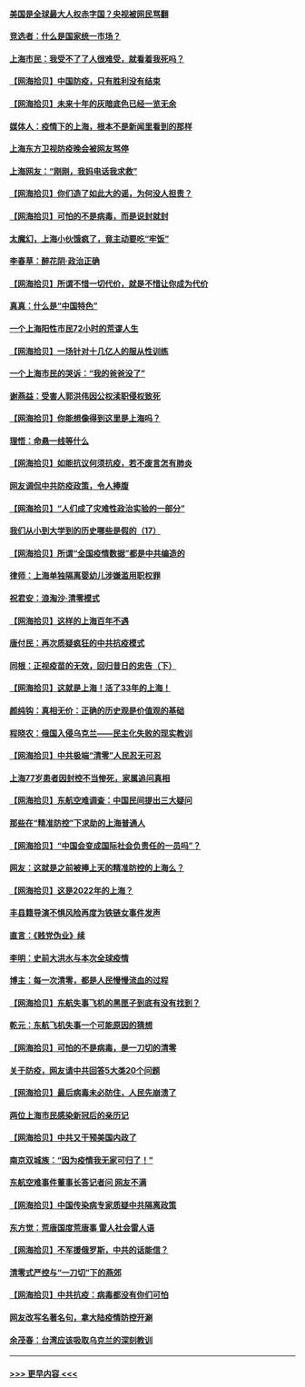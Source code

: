#### [美国是全球最大人权赤字国？央视被网民骂翻](../pages/nsc993/n13712475.md?t=04160801) 
#### [竞选者：什么是国家统一市场？](../pages/nsc993/n13712470.md?t=04160801) 
#### [上海市民：我受不了了人很难受，就看着我死吗？](../pages/nsc993/n13712354.md?t=04160801) 
#### [【网海拾贝】中国防疫，只有胜利没有结束](../pages/nsc993/n13712343.md?t=04160801) 
#### [【网海拾贝】未来十年的灰暗底色已经一览无余](../pages/nsc993/n13711555.md?t=04160801) 
#### [媒体人：疫情下的上海，根本不是新闻里看到的那样](../pages/nsc993/n13711529.md?t=04160801) 
#### [上海东方卫视防疫晚会被网友骂停](../pages/nsc993/n13711504.md?t=04160801) 
#### [上海网友：“刚刚，我妈电话我求救”](../pages/nsc993/n13710629.md?t=04160801) 
#### [【网海拾贝】你们造了如此大的谣，为何没人担责？](../pages/nsc993/n13710606.md?t=04160801) 
#### [【网海拾贝】可怕的不是病毒，而是说封就封](../pages/nsc993/n13709731.md?t=04160801) 
#### [太魔幻，上海小伙饿疯了，竟主动要吃“牢饭”](../pages/nsc993/n13709700.md?t=04160801) 
#### [李春草：醉花阴·政治正确](../pages/nsc993/n13709048.md?t=04160801) 
#### [【网海拾贝】所谓不惜一切代价，就是不惜让你成为代价](../pages/nsc993/n13708201.md?t=04160801) 
#### [真真：什么是“中国特色”](../pages/nsc993/n13708141.md?t=04160801) 
#### [一个上海阳性市民72小时的荒谬人生](../pages/nsc993/n13706620.md?t=04160801) 
#### [【网海拾贝】一场针对十几亿人的服从性训练](../pages/nsc993/n13706555.md?t=04160801) 
#### [一个上海市民的哭诉：“我的爸爸没了”](../pages/nsc993/n13706497.md?t=04160801) 
#### [谢燕益：受害人郭洪伟因公权渎职侵权致死](../pages/nsc993/n13706184.md?t=04160801) 
#### [【网海拾贝】你能想像得到这里是上海吗？](../pages/nsc993/n13704442.md?t=04160801) 
#### [理悟：命悬一线等什么](../pages/nsc993/n13703131.md?t=04160801) 
#### [【网海拾贝】如能抗议何须抗疫，若不废言怎有肺炎](../pages/nsc993/n13701767.md?t=04160801) 
#### [网友调侃中共防疫政策，令人捧腹](../pages/nsc993/n13701561.md?t=04160801) 
#### [【网海拾贝】“人们成了灾难性政治实验的一部分”](../pages/nsc993/n13698988.md?t=04160801) 
#### [我们从小到大学到的历史哪些是假的（17）](../pages/nsc993/n13698883.md?t=04160801) 
#### [【网海拾贝】所谓“全国疫情数据”都是中共编造的](../pages/nsc993/n13694674.md?t=04160801) 
#### [律师：上海单独隔离婴幼儿涉嫌滥用职权罪](../pages/nsc993/n13694627.md?t=04160801) 
#### [祝君安：浪淘沙·清零模式](../pages/nsc993/n13694452.md?t=04160801) 
#### [【网海拾贝】这样的上海百年不遇](../pages/nsc993/n13692603.md?t=04160801) 
#### [唐付民：再次质疑疯狂的中共抗疫模式](../pages/nsc993/n13691971.md?t=04160801) 
#### [同根：正视疫苗的无效，回归昔日的忠告（下）](../pages/nsc993/n13688756.md?t=04160801) 
#### [【网海拾贝】这就是上海！活了33年的上海！](../pages/nsc993/n13688654.md?t=04160801) 
#### [颜纯钩：真相无价：正确的历史观是价值观的基础](../pages/nsc993/n13688555.md?t=04160801) 
#### [程晓农：俄国入侵乌克兰——民主化失败的现实教训](../pages/nsc993/n13686006.md?t=04160801) 
#### [【网海拾贝】中共极端“清零”人民忍无可忍](../pages/nsc993/n13685914.md?t=04160801) 
#### [上海77岁患者因封控不当惨死，家属追问真相](../pages/nsc993/n13685891.md?t=04160801) 
#### [【网海拾贝】东航空难调查：中国民间提出三大疑问](../pages/nsc993/n13683137.md?t=04160801) 
#### [那些在“精准防控”下求助的上海普通人](../pages/nsc993/n13683088.md?t=04160801) 
#### [【网海拾贝】“中国会变成国际社会负责任的一员吗”？](../pages/nsc993/n13680707.md?t=04160801) 
#### [网友：这就是之前被捧上天的精准防控的上海么？](../pages/nsc993/n13680287.md?t=04160801) 
#### [【网海拾贝】这是2022年的上海？](../pages/nsc993/n13678253.md?t=04160801) 
#### [丰县籍导演不惧风险再度为铁链女事件发声](../pages/nsc993/n13678215.md?t=04160801) 
#### [直言：《贱党伪业》续](../pages/nsc993/n13678056.md?t=04160801) 
#### [李明：史前大洪水与本次全球疫情](../pages/nsc993/n13677332.md?t=04160801) 
#### [博主：每一次清零，都是人民慢慢流血的过程](../pages/nsc993/n13676078.md?t=04160801) 
#### [【网海拾贝】东航失事飞机的黑匣子到底有没有找到？](../pages/nsc993/n13676034.md?t=04160801) 
#### [乾元：东航飞机失事一个可能原因的猜想](../pages/nsc993/n13675834.md?t=04160801) 
#### [【网海拾贝】可怕的不是病毒，是一刀切的清零](../pages/nsc993/n13674403.md?t=04160801) 
#### [关于防疫，网友请中共回答5大类20个问题](../pages/nsc993/n13674318.md?t=04160801) 
#### [【网海拾贝】最后病毒未必防住，人民先崩溃了](../pages/nsc993/n13672307.md?t=04160801) 
#### [两位上海市民感染新冠后的亲历记](../pages/nsc993/n13672217.md?t=04160801) 
#### [【网海拾贝】中共又干预美国内政了](../pages/nsc993/n13669564.md?t=04160801) 
#### [南京双城族：“因为疫情我无家可归了！”](../pages/nsc993/n13669511.md?t=04160801) 
#### [东航空难事件董事长答记者问 网友不满](../pages/nsc993/n13669436.md?t=04160801) 
#### [【网海拾贝】中国传染病专家质疑中共隔离政策](../pages/nsc993/n13667190.md?t=04160801) 
#### [东方觉：荒唐国度荒唐事 雷人社会雷人语](../pages/nsc993/n13666926.md?t=04160801) 
#### [【网海拾贝】不军援俄罗斯，中共的话能信？](../pages/nsc993/n13664594.md?t=04160801) 
#### [清零式严控与“一刀切”下的燕郊](../pages/nsc993/n13664450.md?t=04160801) 
#### [【网海拾贝】中共抗疫：病毒都没有你们可怕](../pages/nsc993/n13662063.md?t=04160801) 
#### [网友改写名著名句，拿大陆疫情防控开涮](../pages/nsc993/n13661999.md?t=04160801) 
#### [余茂春：台湾应该吸取乌克兰的深刻教训](../pages/nsc993/n13661829.md?t=04160801) 

----
#### [ >>> 更早内容 <<< ](../indexes/nsc993-earlier.md)
